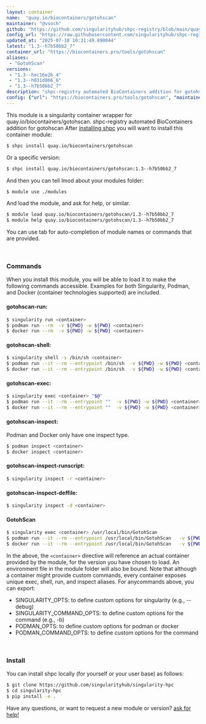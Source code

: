 ```yaml
---
layout: container
name:  "quay.io/biocontainers/gotohscan"
maintainer: "@vsoch"
github: "https://github.com/singularityhub/shpc-registry/blob/main/quay.io/biocontainers/gotohscan/container.yaml"
config_url: "https://raw.githubusercontent.com/singularityhub/shpc-registry/main/quay.io/biocontainers/gotohscan/container.yaml"
updated_at: "2025-07-18 10:31:49.890044"
latest: "1.3--h7b50bb2_7"
container_url: "https://biocontainers.pro/tools/gotohscan"
aliases:
 - "GotohScan"
versions:
 - "1.3--hec16e2b_4"
 - "1.3--h031d066_6"
 - "1.3--h7b50bb2_7"
description: "shpc-registry automated BioContainers addition for gotohscan"
config: {"url": "https://biocontainers.pro/tools/gotohscan", "maintainer": "@vsoch", "description": "shpc-registry automated BioContainers addition for gotohscan", "latest": {"1.3--h7b50bb2_7": "sha256:3a6e2850100990e3e87537234f8d2058a70c855144fd491e585e18d8bdda57fe"}, "tags": {"1.3--hec16e2b_4": "sha256:9e76a0a45ffd892c7934926846f25d08dba859f43588f87494de45cf2c581bae", "1.3--h031d066_6": "sha256:ef921b19725bb70b85cc2c6db69202c973da650f5bf89943974ca501cd99b9c4", "1.3--h7b50bb2_7": "sha256:3a6e2850100990e3e87537234f8d2058a70c855144fd491e585e18d8bdda57fe"}, "docker": "quay.io/biocontainers/gotohscan", "aliases": {"GotohScan": "/usr/local/bin/GotohScan"}}
---
```


This module is a singularity container wrapper for quay.io/biocontainers/gotohscan.
shpc-registry automated BioContainers addition for gotohscan
After [installing shpc](#install) you will want to install this container module:


```bash
$ shpc install quay.io/biocontainers/gotohscan
```

Or a specific version:

```bash
$ shpc install quay.io/biocontainers/gotohscan:1.3--h7b50bb2_7
```

And then you can tell lmod about your modules folder:

```bash
$ module use ./modules
```

And load the module, and ask for help, or similar.

```bash
$ module load quay.io/biocontainers/gotohscan/1.3--h7b50bb2_7
$ module help quay.io/biocontainers/gotohscan/1.3--h7b50bb2_7
```

You can use tab for auto-completion of module names or commands that are provided.

<br>

### Commands

When you install this module, you will be able to load it to make the following commands accessible.
Examples for both Singularity, Podman, and Docker (container technologies supported) are included.

#### gotohscan-run:

```bash
$ singularity run <container>
$ podman run --rm  -v ${PWD} -w ${PWD} <container>
$ docker run --rm  -v ${PWD} -w ${PWD} <container>
```

#### gotohscan-shell:

```bash
$ singularity shell -s /bin/sh <container>
$ podman run --it --rm --entrypoint /bin/sh  -v ${PWD} -w ${PWD} <container>
$ docker run --it --rm --entrypoint /bin/sh  -v ${PWD} -w ${PWD} <container>
```

#### gotohscan-exec:

```bash
$ singularity exec <container> "$@"
$ podman run --it --rm --entrypoint ""  -v ${PWD} -w ${PWD} <container> "$@"
$ docker run --it --rm --entrypoint ""  -v ${PWD} -w ${PWD} <container> "$@"
```

#### gotohscan-inspect:

Podman and Docker only have one inspect type.

```bash
$ podman inspect <container>
$ docker inspect <container>
```

#### gotohscan-inspect-runscript:

```bash
$ singularity inspect -r <container>
```

#### gotohscan-inspect-deffile:

```bash
$ singularity inspect -d <container>
```


#### GotohScan

```bash
$ singularity exec <container> /usr/local/bin/GotohScan
$ podman run --it --rm --entrypoint /usr/local/bin/GotohScan   -v ${PWD} -w ${PWD} <container> -c " $@"
$ docker run --it --rm --entrypoint /usr/local/bin/GotohScan   -v ${PWD} -w ${PWD} <container> -c " $@"
```



In the above, the `<container>` directive will reference an actual container provided
by the module, for the version you have chosen to load. An environment file in the
module folder will also be bound. Note that although a container
might provide custom commands, every container exposes unique exec, shell, run, and
inspect aliases. For anycommands above, you can export:

 - SINGULARITY_OPTS: to define custom options for singularity (e.g., --debug)
 - SINGULARITY_COMMAND_OPTS: to define custom options for the command (e.g., -b)
 - PODMAN_OPTS: to define custom options for podman or docker
 - PODMAN_COMMAND_OPTS: to define custom options for the command

<br>

### Install

You can install shpc locally (for yourself or your user base) as follows:

```bash
$ git clone https://github.com/singularityhub/singularity-hpc
$ cd singularity-hpc
$ pip install -e .
```

Have any questions, or want to request a new module or version? [ask for help!](https://github.com/singularityhub/singularity-hpc/issues)